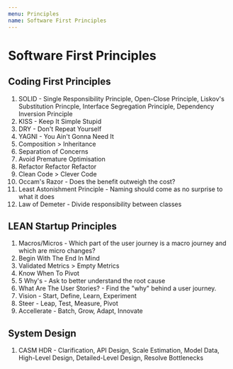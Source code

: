 ```yaml
---
menu: Principles
name: Software First Principles
---
```


# Software First Principles

## Coding First Principles

1. SOLID - Single Responsibility Principle, Open-Close Principle, Liskov's Substitution Princple, Interface Segregation Principle, Dependency Inversion Principle
2. KISS - Keep It Simple Stupid
3. DRY - Don't Repeat Yourself
4. YAGNI - You Ain't Gonna Need It
5. Composition > Inheritance
6. Separation of Concerns
7. Avoid Premature Optimisation
8. Refactor Refactor Refactor
9. Clean Code > Clever Code
10. Occam's Razor - Does the benefit outweigh the cost?
11. Least Astonishment Principle - Naming should come as no surprise to what it does
12. Law of Demeter - Divide responsibility between classes

## LEAN Startup Principles

1. Macros/Micros - Which part of the user journey is a macro journey and which are micro changes?
2. Begin With The End In Mind
3. Validated Metrics > Empty Metrics
4. Know When To Pivot
5. 5 Why's - Ask to better understand the root cause
6. What Are The User Stories? - Find the "why" behind a user journey.
7. Vision - Start, Define, Learn, Experiment
8. Steer - Leap, Test, Measure, Pivot
9. Accellerate - Batch, Grow, Adapt, Innovate

## System Design

1. CASM HDR - Clarification, API Design, Scale Estimation, Model Data, High-Level Design, Detailed-Level Design, Resolve Bottlenecks
